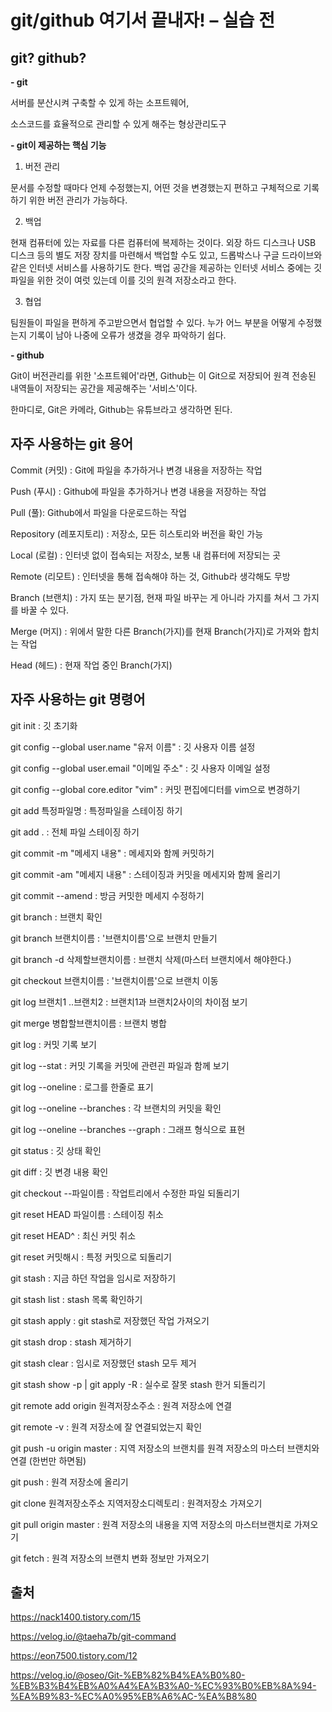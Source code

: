 ﻿# git/github 여기서 끝내자! – 실습 전

## **git? github?**

**- git**

서버를 분산시켜 구축할 수 있게 하는 소프트웨어,

소스코드를 효율적으로 관리할 수 있게 해주는 형상관리도구

**- git이 제공하는 핵심 기능**

1. 버전 관리

문서를 수정할 때마다 언제 수정했는지, 어떤 것을 변경했는지 편하고 구체적으로 기록하기 위한 버전 관리가 가능하다.

2. 백업

현재 컴퓨터에 있는 자료를 다른 컴퓨터에 복제하는 것이다. 외장 하드 디스크나 USB 디스크 등의 별도 저장 장치를 마련해서 백업할 수도 있고, 드롭박스나 구글 드라이브와 같은 인터넷 서비스를 사용하기도 한다. 백업 공간을 제공하는 인터넷 서비스 중에는 깃 파일을 위한 것이 여럿 있는데 이를 깃의 원격 저장소라고 한다.

3. 협업

팀원들이 파일을 편하게 주고받으면서 협업할 수 있다. 누가 어느 부분을 어떻게 수정했는지 기록이 남아 나중에 오류가 생겼을 경우 파악하기 쉽다.

**- github**

Git이 버전관리를 위한 '소프트웨어'라면, Github는 이 Git으로 저장되어 원격 전송된 내역들이 저장되는 공간을 제공해주는 '서비스'이다.

한마디로, Git은 카메라, Github는 유튜브라고 생각하면 된다.

## **자주 사용하는 git 용어**

Commit (커밋) : Git에 파일을 추가하거나 변경 내용을 저장하는 작업

Push (푸시) : Github에 파일을 추가하거나 변경 내용을 저장하는 작업

Pull (풀): Github에서 파일을 다운로드하는 작업

Repository (레포지토리) : 저장소, 모든 히스토리와 버전을 확인 가능

Local (로컬) : 인터넷 없이 접속되는 저장소, 보통 내 컴퓨터에 저장되는 곳

Remote (리모트) : 인터넷을 통해 접속해야 하는 것, Github라 생각해도 무방

Branch (브랜치) : 가지 또는 분기점, 현재 파일 바꾸는 게 아니라 가지를 쳐서 그 가지를 바꿀 수 있다.

Merge (머지) : 위에서 말한 다른 Branch(가지)를 현재 Branch(가지)로 가져와 합치는 작업

Head (헤드) : 현재 작업 중인 Branch(가지)

## **자주 사용하는 git 명령어**

git init : 깃 초기화

git config --global user.name "유저 이름" : 깃 사용자 이름 설정

git config --global user.email "이메일 주소" : 깃 사용자 이메일 설정

git config --global core.editor "vim" : 커밋 편집에디터를 vim으로 변경하기

git add 특정파일명 : 특정파일을 스테이징 하기

git add . : 전체 파일 스테이징 하기

git commit -m "메세지 내용" : 메세지와 함께 커밋하기

git commit -am "메세지 내용" : 스테이징과 커밋을 메세지와 함께 올리기

git commit --amend : 방금 커밋한 메세지 수정하기

git branch : 브랜치 확인

git branch 브랜치이름 : '브랜치이름'으로 브랜치 만들기

git branch -d 삭제할브랜치이름 : 브랜치 삭제(마스터 브랜치에서 해야한다.)

git checkout 브랜치이름 : '브랜치이름'으로 브랜치 이동

git log 브랜치1 ..브랜치2 : 브랜치1과 브랜치2사이의 차이점 보기

git merge 병합할브랜치이름 : 브랜치 병합

git log : 커밋 기록 보기

git log --stat : 커밋 기록을 커밋에 관련괸 파일과 함께 보기

git log --oneline : 로그를 한줄로 표기

git log --oneline --branches : 각 브랜치의 커밋을 확인

git log --oneline --branches --graph : 그래프 형식으로 표현

git status : 깃 상태 확인

git diff : 깃 변경 내용 확인

git checkout --파일이름 : 작업트리에서 수정한 파일 되돌리기

git reset HEAD 파일이름 : 스테이징 취소

git reset HEAD^ : 최신 커밋 취소

git reset 커밋해시 : 특정 커밋으로 되돌리기

git stash : 지금 하던 작업을 임시로 저장하기

git stash list : stash 목록 확인하기

git stash apply : git stash로 저장했던 작업 가져오기

git stash drop : stash 제거하기

git stash clear : 임시로 저장했던 stash 모두 제거

git stash show -p | git apply -R : 실수로 잘못 stash 한거 되돌리기

git remote add origin 원격저장소주소 : 원격 저장소에 연결

git remote -v : 원격 저장소에 잘 연결되었는지 확인

git push -u origin master : 지역 저장소의 브랜치를 원격 저장소의 마스터 브랜치와 연결 (한번만 하면됨)

git push : 원격 저장소에 올리기

git clone 원격저장소주소 지역저장소디렉토리 : 원격저장소 가져오기

git pull origin master : 원격 저장소의 내용을 지역 저장소의 마스터브랜치로 가져오기

git fetch : 원격 저장소의 브랜치 변화 정보만 가져오기

## 출처

<https://nack1400.tistory.com/15>

<https://velog.io/@taeha7b/git-command>

https://eon7500.tistory.com/12

https://velog.io/@oseo/Git-%EB%82%B4%EA%B0%80-%EB%B3%B4%EB%A0%A4%EA%B3%A0-%EC%93%B0%EB%8A%94-%EA%B9%83-%EC%A0%95%EB%A6%AC-%EA%B8%80
